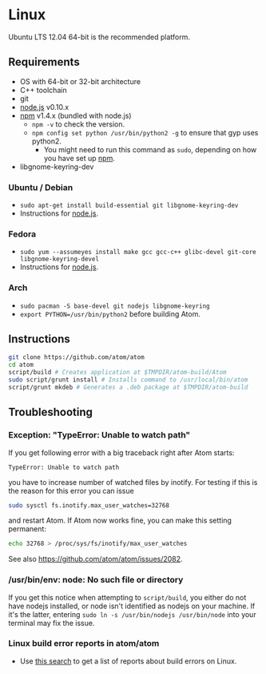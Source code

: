 # Linux

Ubuntu LTS 12.04 64-bit is the recommended platform.

## Requirements

  * OS with 64-bit or 32-bit architecture
  * C++ toolchain
  * git
  * [node.js](http://nodejs.org/download/) v0.10.x
  * [npm](http://www.npmjs.org/) v1.4.x (bundled with node.js)
    * `npm -v` to check the version.
    * `npm config set python /usr/bin/python2 -g` to ensure that gyp uses python2.
      * You might need to run this command as `sudo`, depending on how you have set up [npm](https://github.com/joyent/node/wiki/Installing-Node.js-via-package-manager#ubuntu-mint-elementary-os).
  * libgnome-keyring-dev

### Ubuntu / Debian
* `sudo apt-get install build-essential git libgnome-keyring-dev`
* Instructions for  [node.js](https://github.com/joyent/node/wiki/Installing-Node.js-via-package-manager#ubuntu-mint-elementary-os).

### Fedora
* `sudo yum --assumeyes install make gcc gcc-c++ glibc-devel git-core libgnome-keyring-devel`
* Instructions for [node.js](https://github.com/joyent/node/wiki/Installing-Node.js-via-package-manager#fedora).

### Arch
* `sudo pacman -S base-devel git nodejs libgnome-keyring`
* `export PYTHON=/usr/bin/python2` before building Atom.

## Instructions

  ```sh
  git clone https://github.com/atom/atom
  cd atom
  script/build # Creates application at $TMPDIR/atom-build/Atom
  sudo script/grunt install # Installs command to /usr/local/bin/atom
  script/grunt mkdeb # Generates a .deb package at $TMPDIR/atom-build
  ```

## Troubleshooting


### Exception: "TypeError: Unable to watch path"

If you get following error with a big traceback right after Atom starts:

  ```
  TypeError: Unable to watch path
  ```

you have to increase number of watched files by inotify.  For testing if
this is the reason for this error you can issue

  ```sh
  sudo sysctl fs.inotify.max_user_watches=32768
  ```

and restart Atom.  If Atom now works fine, you can make this setting permanent:

  ```sh
  echo 32768 > /proc/sys/fs/inotify/max_user_watches
  ```

See also https://github.com/atom/atom/issues/2082.

### /usr/bin/env: node: No such file or directory

If you get this notice when attempting to `script/build`, you either do not
have nodejs installed, or node isn't identified as nodejs on your machine.
If it's the latter, entering `sudo ln -s /usr/bin/nodejs /usr/bin/node` into
your terminal may fix the issue.

### Linux build error reports in atom/atom
* Use [this search](https://github.com/atom/atom/search?q=label%3Abuild-error+label%3Alinux&type=Issues)
  to get a list of reports about build errors on Linux.
